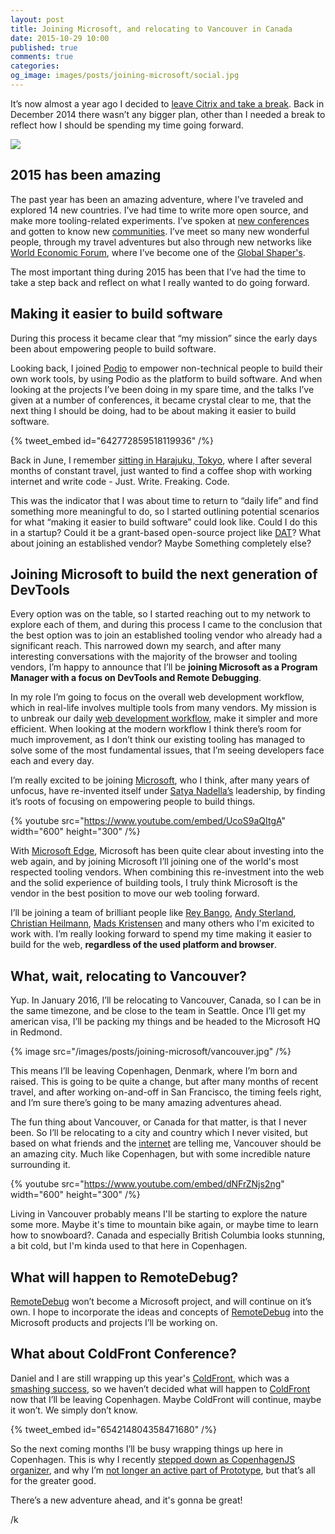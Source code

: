 ```yaml
---
layout: post
title: Joining Microsoft, and relocating to Vancouver in Canada
date: 2015-10-29 10:00
published: true
comments: true
categories:
og_image: images/posts/joining-microsoft/social.jpg
---
```


It’s now almost a year ago I decided to [leave Citrix and take a break](/blog/2014/12/12/leaving-citrix-time-for-a-break/). Back in December 2014 there wasn’t any bigger plan, other than I needed a break to reflect how I should be spending my time going forward.

![](/images/posts/joining-microsoft/social.jpg)

## 2015 has been amazing

The past year has been an amazing adventure, where I’ve traveled and explored 14 new countries. I’ve had time to write more open source, and make more tooling-related experiments. I’ve spoken at [new conferences](http://jscamp.ro) and gotten to know new [communities](http://www.harbour-front.hk/). I’ve meet so many new wonderful people, through my travel adventures but also through new networks like [World Economic Forum](http://www.weforum.org/), where I’ve become one of the [Global Shaper's](http://www.weforum.org/community/global-shapers).

The most important thing during 2015 has been that I’ve had the time to take a step back and reflect on what I really wanted to do going forward.

## Making it easier to build software

During this process it became clear that “my mission” since the early days been about empowering people to build software.

Looking back, I joined [Podio](https://podio.com) to empower non-technical people to build their own work tools, by using Podio as the platform to build software. And when looking at the projects I’ve been doing in my spare time, and the talks I’ve given at a number of conferences, it became crystal clear to me, that the next thing I should be doing, had to be about making it easier to build software.

{% tweet_embed id="642772859518119936" /%}

Back in June, I remember [sitting in Harajuku, Tokyo](https://instagram.com/p/4itnaeDJOj/?taken-by=auchenberg), where I after several months of constant travel, just wanted to find a coffee shop with working internet and write code - Just. Write. Freaking. Code.

This was the indicator that I was about time to return to “daily life” and find something more meaningful to do, so I started outlining potential scenarios for what “making it easier to build software” could look like. Could I do this in a startup? Could it be a grant-based open-source project like [DAT](http://dat-data.com/)? What about joining an established vendor? Maybe Something completely else?

## Joining Microsoft to build the next generation of DevTools

Every option was on the table, so I started reaching out to my network to explore each of them, and during this process I came to the conclusion that the best option was to join an established tooling vendor who already had a significant reach. This narrowed down my search, and after many interesting conversations with the majority of the browser and tooling vendors, I’m happy to announce that I’ll be **joining Microsoft as a Program Manager with a focus on DevTools and Remote Debugging**.

In my role I’m going to focus on the overall web development workflow, which in real-life involves multiple tools from many vendors. My mission is to unbreak our daily [web development workflow](/blog/2013/05/21/our-web-development-workflow-is-completely-broken/), make it simpler and more efficient. When looking at the modern workflow I think there’s room for much improvement, as I don’t think our existing tooling has managed to solve some of the most fundamental issues, that I’m seeing developers face each and every day.

I’m really excited to be joining [Microsoft](https://microsoft.com), who I think, after many years of unfocus, have re-invented itself under [Satya Nadella’s](https://en.wikipedia.org/wiki/Satya_Nadella) leadership, by finding it’s roots of focusing on empowering people to build things.

{% youtube src="https://www.youtube.com/embed/UcoS9aQItgA" width="600" height="300" /%}

With [Microsoft Edge](https://dev.modern.ie/), Microsoft has been quite clear about investing into the web again, and by joining Microsoft I’ll joining one of the world's most respected tooling vendors. When combining this re-investment into the web and the solid experience of building tools, I truly think Microsoft is the vendor in the best position to move our web tooling forward.

I’ll be joining a team of brilliant people like [Rey Bango](https://twitter.com/reybango), [Andy Sterland](https://twitter.com/andysterland), [Christian Heilmann](https://twitter.com/codepo8), [Mads Kristensen](https://twitter.com/mkristensen) and many others who I'm exicited to work with. I’m really looking forward to spend my time making it easier to build for the web, **regardless of the used platform and browser**.

## What, wait, relocating to Vancouver?

Yup. In January 2016, I’ll be relocating to Vancouver, Canada, so I can be in the same timezone, and be close to the team in Seattle. Once I’ll get my american visa, I’ll be packing my things and be headed to the Microsoft HQ in Redmond.

{% image src="/images/posts/joining-microsoft/vancouver.jpg" /%}

This means I’ll be leaving Copenhagen, Denmark, where I’m born and raised. This is going to be quite a change, but after many months of recent travel, and after working on-and-off in San Francisco, the timing feels right, and I’m sure there’s going to be many amazing adventures ahead.

The fun thing about Vancouver, or Canada for that matter, is that I never been. So I’ll be relocating to a city and country which I never visited, but based on what friends and the [internet](http://monocle.com/film/affairs/quality-of-life-cities/) are telling me, Vancouver should be an amazing city. Much like Copenhagen, but with some incredible nature surrounding it.

{% youtube src="https://www.youtube.com/embed/dNFrZNjs2ng" width="600" height="300" /%}

Living in Vancouver probably means I'll be starting to explore the nature some more. Maybe it's time to mountain bike again, or maybe time to learn how to snowboard?. Canada and especially British Columbia looks stunning, a bit cold, but I'm kinda used to that here in Copenhagen.

## What will happen to RemoteDebug?

[RemoteDebug](http://remotedebug.org) won’t become a Microsoft project, and will continue on it’s own. I hope to incorporate the ideas and concepts of [RemoteDebug](http://remotedebug.org) into the Microsoft products and projects I’ll be working on.

## What about ColdFront Conference?

Daniel and I are still wrapping up this year's [ColdFront](https://coldfrontconf.com), which was a [smashing success](https://storify.com/auchenberg/coldfront-conference-2015), so we haven’t decided what will happen to [ColdFront](https://coldfrontconf.com) now that I’ll be leaving Copenhagen. Maybe ColdFront will continue, maybe it won’t. We simply don’t know.

{% tweet_embed id="654214804358471680" /%}

So the next coming months I’ll be busy wrapping things up here in Copenhagen. This is why I recently [stepped down as CopenhagenJS organizer](/blog/2015/09/30/stepping-down-as-copenhagenjs-organizer/), and why I’m [not longer an active part of Prototype](/blog/2015/10/18/rebooting-prototype-our-hacker-cafe-in-copenhagen/), but that’s all for the greater good.

There’s a new adventure ahead, and it's gonna be great!

/k

